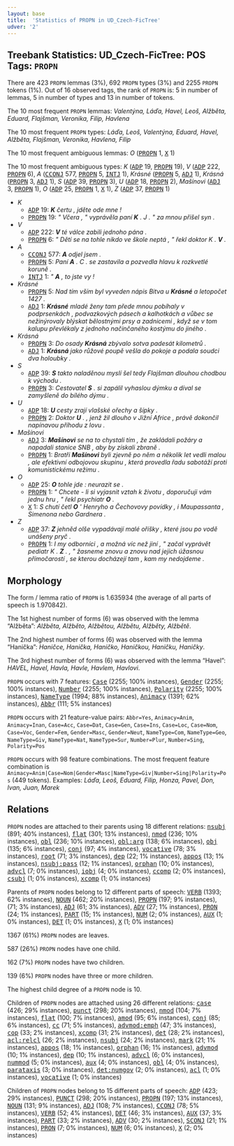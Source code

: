 ```yaml
---
layout: base
title:  'Statistics of PROPN in UD_Czech-FicTree'
udver: '2'
---
```


## Treebank Statistics: UD_Czech-FicTree: POS Tags: `PROPN`

There are 423 `PROPN` lemmas (3%), 692 `PROPN` types (3%) and 2255 `PROPN` tokens (1%).
Out of 16 observed tags, the rank of `PROPN` is: 5 in number of lemmas, 5 in number of types and 13 in number of tokens.

The 10 most frequent `PROPN` lemmas: <em>Valentýna, Láďa, Havel, Leoš, Alžběta, Eduard, Flajšman, Veronika, Filip, Havlena</em>

The 10 most frequent `PROPN` types:  <em>Láďa, Leoš, Valentýna, Eduard, Havel, Alžběta, Flajšman, Veronika, Havlena, Filip</em>

The 10 most frequent ambiguous lemmas: <em>O</em> (<tt><a href="cs_fictree-pos-PROPN.html">PROPN</a></tt> 1, <tt><a href="cs_fictree-pos-X.html">X</a></tt> 1)

The 10 most frequent ambiguous types:  <em>K</em> (<tt><a href="cs_fictree-pos-ADP.html">ADP</a></tt> 19, <tt><a href="cs_fictree-pos-PROPN.html">PROPN</a></tt> 19), <em>V</em> (<tt><a href="cs_fictree-pos-ADP.html">ADP</a></tt> 222, <tt><a href="cs_fictree-pos-PROPN.html">PROPN</a></tt> 6), <em>A</em> (<tt><a href="cs_fictree-pos-CCONJ.html">CCONJ</a></tt> 577, <tt><a href="cs_fictree-pos-PROPN.html">PROPN</a></tt> 5, <tt><a href="cs_fictree-pos-INTJ.html">INTJ</a></tt> 1), <em>Krásné</em> (<tt><a href="cs_fictree-pos-PROPN.html">PROPN</a></tt> 5, <tt><a href="cs_fictree-pos-ADJ.html">ADJ</a></tt> 1), <em>Krásná</em> (<tt><a href="cs_fictree-pos-PROPN.html">PROPN</a></tt> 3, <tt><a href="cs_fictree-pos-ADJ.html">ADJ</a></tt> 1), <em>S</em> (<tt><a href="cs_fictree-pos-ADP.html">ADP</a></tt> 39, <tt><a href="cs_fictree-pos-PROPN.html">PROPN</a></tt> 3), <em>U</em> (<tt><a href="cs_fictree-pos-ADP.html">ADP</a></tt> 18, <tt><a href="cs_fictree-pos-PROPN.html">PROPN</a></tt> 2), <em>Mašínovi</em> (<tt><a href="cs_fictree-pos-ADJ.html">ADJ</a></tt> 3, <tt><a href="cs_fictree-pos-PROPN.html">PROPN</a></tt> 1), <em>O</em> (<tt><a href="cs_fictree-pos-ADP.html">ADP</a></tt> 25, <tt><a href="cs_fictree-pos-PROPN.html">PROPN</a></tt> 1, <tt><a href="cs_fictree-pos-X.html">X</a></tt> 1), <em>Z</em> (<tt><a href="cs_fictree-pos-ADP.html">ADP</a></tt> 37, <tt><a href="cs_fictree-pos-PROPN.html">PROPN</a></tt> 1)


* <em>K</em>
  * <tt><a href="cs_fictree-pos-ADP.html">ADP</a></tt> 19: <em><b>K</b> čertu , jděte ode mne !</em>
  * <tt><a href="cs_fictree-pos-PROPN.html">PROPN</a></tt> 19: <em>" Včera , " vyprávěla paní <b>K</b> . J . " za mnou přišel syn .</em>
* <em>V</em>
  * <tt><a href="cs_fictree-pos-ADP.html">ADP</a></tt> 222: <em><b>V</b> té válce zabili jednoho pána .</em>
  * <tt><a href="cs_fictree-pos-PROPN.html">PROPN</a></tt> 6: <em>" Dětí se na tohle nikdo ve škole neptá , " řekl doktor K . <b>V</b> .</em>
* <em>A</em>
  * <tt><a href="cs_fictree-pos-CCONJ.html">CCONJ</a></tt> 577: <em><b>A</b> odjel jsem .</em>
  * <tt><a href="cs_fictree-pos-PROPN.html">PROPN</a></tt> 5: <em>Paní <b>A</b> . C . se zastavila a pozvedla hlavu k rozkvetlé koruně .</em>
  * <tt><a href="cs_fictree-pos-INTJ.html">INTJ</a></tt> 1: <em>" <b>A</b> , to jste vy !</em>
* <em>Krásné</em>
  * <tt><a href="cs_fictree-pos-PROPN.html">PROPN</a></tt> 5: <em>Nad tím vším byl vyveden nápis Bitva u <b>Krásné</b> a letopočet 1427 .</em>
  * <tt><a href="cs_fictree-pos-ADJ.html">ADJ</a></tt> 1: <em><b>Krásné</b> mladé ženy tam přede mnou pobíhaly v podprsenkách , podvazkových pásech a kalhotkách a vůbec se nežinýrovaly blýskat bělostnými prsy a zadnicemi , když se v tom kalupu převlékaly z jednoho načinčaného kostýmu do jiného .</em>
* <em>Krásná</em>
  * <tt><a href="cs_fictree-pos-PROPN.html">PROPN</a></tt> 3: <em>Do osady <b>Krásná</b> zbývalo sotva padesát kilometrů .</em>
  * <tt><a href="cs_fictree-pos-ADJ.html">ADJ</a></tt> 1: <em><b>Krásná</b> jako růžové poupě vešla do pokoje a podala soudci dva holoubky .</em>
* <em>S</em>
  * <tt><a href="cs_fictree-pos-ADP.html">ADP</a></tt> 39: <em><b>S</b> takto naladěnou myslí šel tedy Flajšman dlouhou chodbou k východu .</em>
  * <tt><a href="cs_fictree-pos-PROPN.html">PROPN</a></tt> 3: <em>Cestovatel <b>S</b> . si zapálil vyhaslou dýmku a díval se zamyšleně do bílého dýmu .</em>
* <em>U</em>
  * <tt><a href="cs_fictree-pos-ADP.html">ADP</a></tt> 18: <em><b>U</b> cesty zrají vlašské ořechy a šípky .</em>
  * <tt><a href="cs_fictree-pos-PROPN.html">PROPN</a></tt> 2: <em>Doktor <b>U</b> . , jenž žil dlouho v Jižní Africe , právě dokončil napínavou příhodu z lovu .</em>
* <em>Mašínovi</em>
  * <tt><a href="cs_fictree-pos-ADJ.html">ADJ</a></tt> 3: <em><b>Mašínovi</b> se na to chystali tím , že zakládali požáry a napadali stanice SNB , aby by získali zbraně .</em>
  * <tt><a href="cs_fictree-pos-PROPN.html">PROPN</a></tt> 1: <em>Bratři <b>Mašínovi</b> byli zjevně po něm a několik let vedli malou , ale efektivní odbojovou skupinu , která provedla řadu sabotáží proti komunistickému režimu .</em>
* <em>O</em>
  * <tt><a href="cs_fictree-pos-ADP.html">ADP</a></tt> 25: <em><b>O</b> tohle jde : neurazit se .</em>
  * <tt><a href="cs_fictree-pos-PROPN.html">PROPN</a></tt> 1: <em>" Chcete - li si vyjasnit vztah k životu , doporučuji vám jednu hru , " řekl psychiatr <b>O</b> .</em>
  * <tt><a href="cs_fictree-pos-X.html">X</a></tt> 1: <em>S chutí četl <b>O</b> ' Henryho a Čechovovy povídky , i Maupassanta , Simenona nebo Gardnera .</em>
* <em>Z</em>
  * <tt><a href="cs_fictree-pos-ADP.html">ADP</a></tt> 37: <em><b>Z</b> jehněd olše vypadávají malé oříšky , které jsou po vodě unášeny pryč .</em>
  * <tt><a href="cs_fictree-pos-PROPN.html">PROPN</a></tt> 1: <em>I my odborníci , a možná víc než jiní , " začal vyprávět pediatr K . <b>Z</b> . , " žasneme znovu a znovu nad jejich úžasnou přímočarostí , se kterou docházejí tam , kam my nedojdeme .</em>

## Morphology

The form / lemma ratio of `PROPN` is 1.635934 (the average of all parts of speech is 1.970842).

The 1st highest number of forms (6) was observed with the lemma “Alžběta”: <em>Alžběta, Alžběto, Alžbětou, Alžbětu, Alžběty, Alžbětě</em>.

The 2nd highest number of forms (6) was observed with the lemma “Hanička”: <em>Haničce, Hanička, Haničko, Haničkou, Haničku, Haničky</em>.

The 3rd highest number of forms (6) was observed with the lemma “Havel”: <em>HAVEL, Havel, Havla, Havle, Havlem, Havlovi</em>.

`PROPN` occurs with 7 features: <tt><a href="cs_fictree-feat-Case.html">Case</a></tt> (2255; 100% instances), <tt><a href="cs_fictree-feat-Gender.html">Gender</a></tt> (2255; 100% instances), <tt><a href="cs_fictree-feat-Number.html">Number</a></tt> (2255; 100% instances), <tt><a href="cs_fictree-feat-Polarity.html">Polarity</a></tt> (2255; 100% instances), <tt><a href="cs_fictree-feat-NameType.html">NameType</a></tt> (1994; 88% instances), <tt><a href="cs_fictree-feat-Animacy.html">Animacy</a></tt> (1391; 62% instances), <tt><a href="cs_fictree-feat-Abbr.html">Abbr</a></tt> (111; 5% instances)

`PROPN` occurs with 21 feature-value pairs: `Abbr=Yes`, `Animacy=Anim`, `Animacy=Inan`, `Case=Acc`, `Case=Dat`, `Case=Gen`, `Case=Ins`, `Case=Loc`, `Case=Nom`, `Case=Voc`, `Gender=Fem`, `Gender=Masc`, `Gender=Neut`, `NameType=Com`, `NameType=Geo`, `NameType=Giv`, `NameType=Nat`, `NameType=Sur`, `Number=Plur`, `Number=Sing`, `Polarity=Pos`

`PROPN` occurs with 98 feature combinations.
The most frequent feature combination is `Animacy=Anim|Case=Nom|Gender=Masc|NameType=Giv|Number=Sing|Polarity=Pos` (449 tokens).
Examples: <em>Láďa, Leoš, Eduard, Filip, Honza, Pavel, Don, Ivan, Juan, Marek</em>


## Relations

`PROPN` nodes are attached to their parents using 18 different relations: <tt><a href="cs_fictree-dep-nsubj.html">nsubj</a></tt> (891; 40% instances), <tt><a href="cs_fictree-dep-flat.html">flat</a></tt> (301; 13% instances), <tt><a href="cs_fictree-dep-nmod.html">nmod</a></tt> (236; 10% instances), <tt><a href="cs_fictree-dep-obl.html">obl</a></tt> (236; 10% instances), <tt><a href="cs_fictree-dep-obl-arg.html">obl:arg</a></tt> (138; 6% instances), <tt><a href="cs_fictree-dep-obj.html">obj</a></tt> (135; 6% instances), <tt><a href="cs_fictree-dep-conj.html">conj</a></tt> (97; 4% instances), <tt><a href="cs_fictree-dep-vocative.html">vocative</a></tt> (78; 3% instances), <tt><a href="cs_fictree-dep-root.html">root</a></tt> (71; 3% instances), <tt><a href="cs_fictree-dep-dep.html">dep</a></tt> (22; 1% instances), <tt><a href="cs_fictree-dep-appos.html">appos</a></tt> (13; 1% instances), <tt><a href="cs_fictree-dep-nsubj-pass.html">nsubj:pass</a></tt> (12; 1% instances), <tt><a href="cs_fictree-dep-orphan.html">orphan</a></tt> (10; 0% instances), <tt><a href="cs_fictree-dep-advcl.html">advcl</a></tt> (7; 0% instances), <tt><a href="cs_fictree-dep-iobj.html">iobj</a></tt> (4; 0% instances), <tt><a href="cs_fictree-dep-ccomp.html">ccomp</a></tt> (2; 0% instances), <tt><a href="cs_fictree-dep-csubj.html">csubj</a></tt> (1; 0% instances), <tt><a href="cs_fictree-dep-xcomp.html">xcomp</a></tt> (1; 0% instances)

Parents of `PROPN` nodes belong to 12 different parts of speech: <tt><a href="cs_fictree-pos-VERB.html">VERB</a></tt> (1393; 62% instances), <tt><a href="cs_fictree-pos-NOUN.html">NOUN</a></tt> (462; 20% instances), <tt><a href="cs_fictree-pos-PROPN.html">PROPN</a></tt> (197; 9% instances),  (71; 3% instances), <tt><a href="cs_fictree-pos-ADJ.html">ADJ</a></tt> (61; 3% instances), <tt><a href="cs_fictree-pos-ADV.html">ADV</a></tt> (27; 1% instances), <tt><a href="cs_fictree-pos-PRON.html">PRON</a></tt> (24; 1% instances), <tt><a href="cs_fictree-pos-PART.html">PART</a></tt> (15; 1% instances), <tt><a href="cs_fictree-pos-NUM.html">NUM</a></tt> (2; 0% instances), <tt><a href="cs_fictree-pos-AUX.html">AUX</a></tt> (1; 0% instances), <tt><a href="cs_fictree-pos-DET.html">DET</a></tt> (1; 0% instances), <tt><a href="cs_fictree-pos-X.html">X</a></tt> (1; 0% instances)

1367 (61%) `PROPN` nodes are leaves.

587 (26%) `PROPN` nodes have one child.

162 (7%) `PROPN` nodes have two children.

139 (6%) `PROPN` nodes have three or more children.

The highest child degree of a `PROPN` node is 10.

Children of `PROPN` nodes are attached using 26 different relations: <tt><a href="cs_fictree-dep-case.html">case</a></tt> (426; 29% instances), <tt><a href="cs_fictree-dep-punct.html">punct</a></tt> (298; 20% instances), <tt><a href="cs_fictree-dep-nmod.html">nmod</a></tt> (104; 7% instances), <tt><a href="cs_fictree-dep-flat.html">flat</a></tt> (100; 7% instances), <tt><a href="cs_fictree-dep-amod.html">amod</a></tt> (95; 6% instances), <tt><a href="cs_fictree-dep-conj.html">conj</a></tt> (85; 6% instances), <tt><a href="cs_fictree-dep-cc.html">cc</a></tt> (71; 5% instances), <tt><a href="cs_fictree-dep-advmod-emph.html">advmod:emph</a></tt> (47; 3% instances), <tt><a href="cs_fictree-dep-cop.html">cop</a></tt> (33; 2% instances), <tt><a href="cs_fictree-dep-xcomp.html">xcomp</a></tt> (31; 2% instances), <tt><a href="cs_fictree-dep-det.html">det</a></tt> (28; 2% instances), <tt><a href="cs_fictree-dep-acl-relcl.html">acl:relcl</a></tt> (26; 2% instances), <tt><a href="cs_fictree-dep-nsubj.html">nsubj</a></tt> (24; 2% instances), <tt><a href="cs_fictree-dep-mark.html">mark</a></tt> (21; 1% instances), <tt><a href="cs_fictree-dep-appos.html">appos</a></tt> (18; 1% instances), <tt><a href="cs_fictree-dep-orphan.html">orphan</a></tt> (16; 1% instances), <tt><a href="cs_fictree-dep-advmod.html">advmod</a></tt> (10; 1% instances), <tt><a href="cs_fictree-dep-dep.html">dep</a></tt> (10; 1% instances), <tt><a href="cs_fictree-dep-advcl.html">advcl</a></tt> (6; 0% instances), <tt><a href="cs_fictree-dep-nummod.html">nummod</a></tt> (5; 0% instances), <tt><a href="cs_fictree-dep-aux.html">aux</a></tt> (4; 0% instances), <tt><a href="cs_fictree-dep-obl.html">obl</a></tt> (4; 0% instances), <tt><a href="cs_fictree-dep-parataxis.html">parataxis</a></tt> (3; 0% instances), <tt><a href="cs_fictree-dep-det-numgov.html">det:numgov</a></tt> (2; 0% instances), <tt><a href="cs_fictree-dep-acl.html">acl</a></tt> (1; 0% instances), <tt><a href="cs_fictree-dep-vocative.html">vocative</a></tt> (1; 0% instances)

Children of `PROPN` nodes belong to 15 different parts of speech: <tt><a href="cs_fictree-pos-ADP.html">ADP</a></tt> (423; 29% instances), <tt><a href="cs_fictree-pos-PUNCT.html">PUNCT</a></tt> (298; 20% instances), <tt><a href="cs_fictree-pos-PROPN.html">PROPN</a></tt> (197; 13% instances), <tt><a href="cs_fictree-pos-NOUN.html">NOUN</a></tt> (131; 9% instances), <tt><a href="cs_fictree-pos-ADJ.html">ADJ</a></tt> (108; 7% instances), <tt><a href="cs_fictree-pos-CCONJ.html">CCONJ</a></tt> (78; 5% instances), <tt><a href="cs_fictree-pos-VERB.html">VERB</a></tt> (52; 4% instances), <tt><a href="cs_fictree-pos-DET.html">DET</a></tt> (46; 3% instances), <tt><a href="cs_fictree-pos-AUX.html">AUX</a></tt> (37; 3% instances), <tt><a href="cs_fictree-pos-PART.html">PART</a></tt> (33; 2% instances), <tt><a href="cs_fictree-pos-ADV.html">ADV</a></tt> (30; 2% instances), <tt><a href="cs_fictree-pos-SCONJ.html">SCONJ</a></tt> (21; 1% instances), <tt><a href="cs_fictree-pos-PRON.html">PRON</a></tt> (7; 0% instances), <tt><a href="cs_fictree-pos-NUM.html">NUM</a></tt> (6; 0% instances), <tt><a href="cs_fictree-pos-X.html">X</a></tt> (2; 0% instances)

